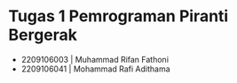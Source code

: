 # Tugas 1 Pemrograman Piranti Bergerak

- 2209106003 | Muhammad Rifan Fathoni
- 2209106041 | Mohammad Rafi Adithama
